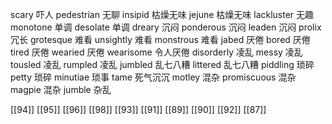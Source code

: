 




scary 吓人
pedestrian 无聊
insipid 枯燥无味
jejune 枯燥无味
lackluster 无趣
monotone 单调
desolate 单调
dreary 沉闷
ponderous 沉闷
leaden 沉闷
prolix 冗长
grotesque 难看
unsightly 难看
monstrous 难看
jabed 厌倦
bored 厌倦
tired 厌倦
wearied 厌倦
wearisome 令人厌倦
disorderly 凌乱
messy 凌乱
tousled 凌乱
rumpled 凌乱
jumbled 乱七八糟
littered 乱七八糟
piddling 琐碎
petty 琐碎
minutiae 琐事
tame 死气沉沉
motley 混杂
promiscuous 混杂
magpie 混杂
jumble 杂乱

[[94]]
[[95]]
[[96]]
[[98]]
[[93]]
[[91]]
[[89]]
[[90]]
[[92]]
[[87]]